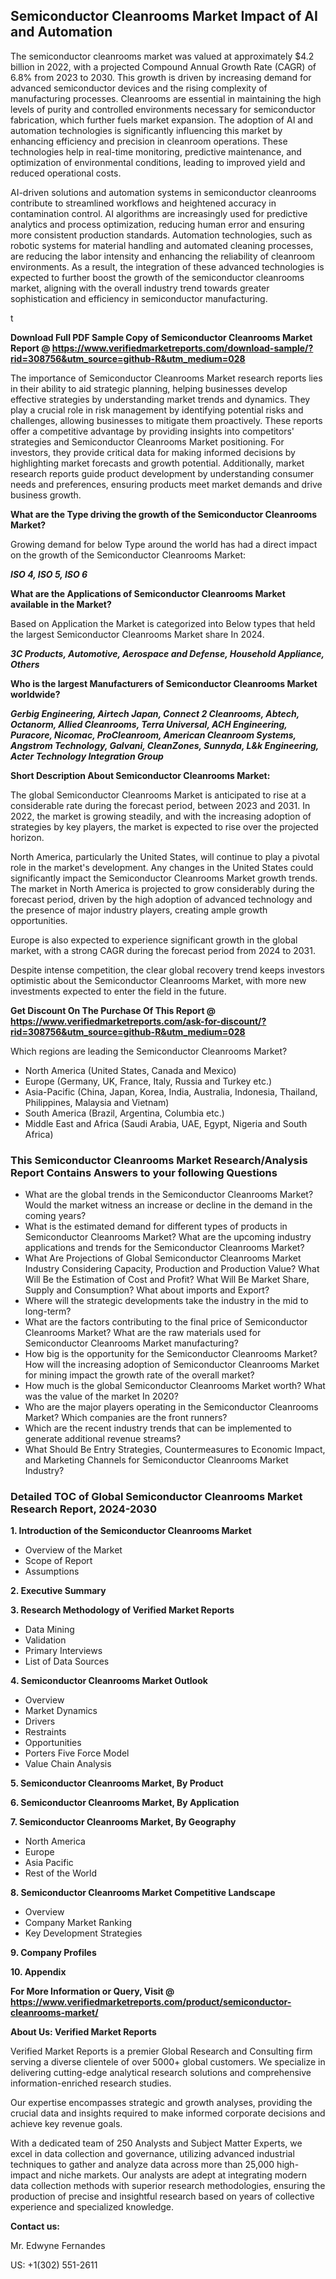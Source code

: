 <h2>Semiconductor Cleanrooms Market Impact of AI and Automation</h2><p>The semiconductor cleanrooms market was valued at approximately $4.2 billion in 2022, with a projected Compound Annual Growth Rate (CAGR) of 6.8% from 2023 to 2030. This growth is driven by increasing demand for advanced semiconductor devices and the rising complexity of manufacturing processes. Cleanrooms are essential in maintaining the high levels of purity and controlled environments necessary for semiconductor fabrication, which further fuels market expansion. The adoption of AI and automation technologies is significantly influencing this market by enhancing efficiency and precision in cleanroom operations. These technologies help in real-time monitoring, predictive maintenance, and optimization of environmental conditions, leading to improved yield and reduced operational costs.</p><p>AI-driven solutions and automation systems in semiconductor cleanrooms contribute to streamlined workflows and heightened accuracy in contamination control. AI algorithms are increasingly used for predictive analytics and process optimization, reducing human error and ensuring more consistent production standards. Automation technologies, such as robotic systems for material handling and automated cleaning processes, are reducing the labor intensity and enhancing the reliability of cleanroom environments. As a result, the integration of these advanced technologies is expected to further boost the growth of the semiconductor cleanrooms market, aligning with the overall industry trend towards greater sophistication and efficiency in semiconductor manufacturing.</p>t</p><p id="" class=""><strong>Download Full PDF Sample Copy of Semiconductor Cleanrooms Market Report @ <a href="https://www.verifiedmarketreports.com/download-sample/?rid=308756&utm_source=github-R&utm_medium=028" target="_blank">https://www.verifiedmarketreports.com/download-sample/?rid=308756&utm_source=github-R&utm_medium=028</a></strong></p><p>The importance of&nbsp;Semiconductor Cleanrooms Market research reports lies in their ability to aid strategic planning, helping businesses develop effective strategies by understanding market trends and dynamics. They play a crucial role in risk management by identifying potential risks and challenges, allowing businesses to mitigate them proactively. These reports offer a competitive advantage by providing insights into competitors' strategies and Semiconductor Cleanrooms Market positioning. For investors, they provide critical data for making informed decisions by highlighting market forecasts and growth potential. Additionally, market research reports guide product development by understanding consumer needs and preferences, ensuring products meet market demands and drive business growth.</p><p><strong>What are the&nbsp;Type driving the growth of the Semiconductor Cleanrooms Market?</strong></p><p id="" class="">Growing demand for below Type around the world has had a direct impact on the growth of the Semiconductor Cleanrooms Market:</p><em><strong>ISO 4, ISO 5, ISO 6</strong></em></p><strong>What are the&nbsp;Applications&nbsp;of Semiconductor Cleanrooms Market available in the Market?</strong></p><p id="" class="">Based on Application the Market is categorized into Below types that held the largest Semiconductor Cleanrooms Market share In 2024.</p><em><strong>3C Products, Automotive, Aerospace and Defense, Household Appliance, Others</strong></em></p><strong>Who is the largest Manufacturers of Semiconductor Cleanrooms Market worldwide?</strong></p><p><em><strong>Gerbig Engineering, Airtech Japan, Connect 2 Cleanrooms, Abtech, Octanorm, Allied Cleanrooms, Terra Universal, ACH Engineering, Puracore, Nicomac, ProCleanroom, American Cleanroom Systems, Angstrom Technology, Galvani, CleanZones, Sunnyda, L&k Engineering, Acter Technology Integration Group</strong></em></p><p id="" class=""><strong>Short Description About Semiconductor Cleanrooms Market:</strong></p><p>The global Semiconductor Cleanrooms Market is anticipated to rise at a considerable rate during the forecast period, between 2023 and 2031. In 2022, the market is growing steadily, and with the increasing adoption of strategies by key players, the market is expected to rise over the projected horizon.</p><p>North America, particularly the United States, will continue to play a pivotal role in the market's development. Any changes in the United States could significantly impact the Semiconductor Cleanrooms Market growth trends. The market in North America is projected to grow considerably during the forecast period, driven by the high adoption of advanced technology and the presence of major industry players, creating ample growth opportunities.</p><p>Europe is also expected to experience significant growth in the global market, with a strong CAGR during the forecast period from 2024 to 2031.</p><p>Despite intense competition, the clear global recovery trend keeps investors optimistic about the Semiconductor Cleanrooms Market, with more new investments expected to enter the field in the future.</p><p id="" class=""><strong>Get Discount On The Purchase Of This Report @ <a href="https://www.verifiedmarketreports.com/ask-for-discount/?rid=308756&utm_source=github-R&utm_medium=028" target="_blank">https://www.verifiedmarketreports.com/ask-for-discount/?rid=308756&utm_source=github-R&utm_medium=028</a></strong></p>Which regions are leading the Semiconductor Cleanrooms Market?</p><ul><li>North America (United States, Canada and Mexico)</li><li>Europe (Germany, UK, France, Italy, Russia and Turkey etc.)</li><li>Asia-Pacific (China, Japan, Korea, India, Australia, Indonesia, Thailand, Philippines, Malaysia and Vietnam)</li><li>South America (Brazil, Argentina, Columbia etc.)</li><li>Middle East and Africa (Saudi Arabia, UAE, Egypt, Nigeria and South Africa)</li></ul><h3 id="" class="">This Semiconductor Cleanrooms Market Research/Analysis Report Contains Answers to your following Questions</h3><ul><li>What are the global trends in the Semiconductor Cleanrooms Market? Would the market witness an increase or decline in the demand in the coming years?</li><li>What is the estimated demand for different types of products in Semiconductor Cleanrooms Market? What are the upcoming industry applications and trends for the Semiconductor Cleanrooms Market?</li><li>What Are Projections of Global Semiconductor Cleanrooms Market Industry Considering Capacity, Production and Production Value? What Will Be the Estimation of Cost and Profit? What Will Be Market Share, Supply and Consumption? What about imports and Export?</li><li>Where will the strategic developments take the industry in the mid to long-term?</li><li>What are the factors contributing to the final price of Semiconductor Cleanrooms Market? What are the raw materials used for Semiconductor Cleanrooms Market manufacturing?</li><li>How big is the opportunity for the Semiconductor Cleanrooms Market? How will the increasing adoption of Semiconductor Cleanrooms Market for mining impact the growth rate of the overall market?</li><li>How much is the global Semiconductor Cleanrooms Market worth? What was the value of the market In 2020?</li><li>Who are the major players operating in the Semiconductor Cleanrooms Market? Which companies are the front runners?</li><li>Which are the recent industry trends that can be implemented to generate additional revenue streams?</li><li>What Should Be Entry Strategies, Countermeasures to Economic Impact, and Marketing Channels for Semiconductor Cleanrooms Market Industry?</li></ul><h3 id="" class="">Detailed TOC of Global Semiconductor Cleanrooms Market Research Report, 2024-2030</h3><p id="" class=""><strong>1. Introduction of the Semiconductor Cleanrooms Market</strong></p><ul><li>Overview of the Market</li><li>Scope of Report</li><li>Assumptions</li></ul><p id="" class=""><strong>2. Executive Summary</strong></p><p id="" class=""><strong>3. Research Methodology of Verified Market Reports</strong></p><ul><li>Data Mining</li><li>Validation</li><li>Primary Interviews</li><li>List of Data Sources</li></ul><p id="" class=""><strong>4. Semiconductor Cleanrooms Market Outlook</strong></p><ul><li>Overview</li><li>Market Dynamics</li><li>Drivers</li><li>Restraints</li><li>Opportunities</li><li>Porters Five Force Model</li><li>Value Chain Analysis</li></ul><p id="" class=""><strong>5. Semiconductor Cleanrooms Market, By Product</strong></p><p id="" class=""><strong>6. Semiconductor Cleanrooms Market, By Application</strong></p><p id="" class=""><strong>7. Semiconductor Cleanrooms Market, By Geography</strong></p><ul><li>North America</li><li>Europe</li><li>Asia Pacific</li><li>Rest of the World</li></ul><p id="" class=""><strong>8. Semiconductor Cleanrooms Market Competitive Landscape</strong></p><ul><li>Overview</li><li>Company Market Ranking</li><li>Key Development Strategies</li></ul><p id="" class=""><strong>9. Company Profiles</strong></p><p id="" class=""><strong>10. Appendix</strong></p><p id="" class=""><strong>For More Information or Query, Visit @ <a href="https://www.verifiedmarketreports.com/product/semiconductor-cleanrooms-market/" target="_blank">https://www.verifiedmarketreports.com/product/semiconductor-cleanrooms-market/</a></strong></p><p id="" class=""><strong>About Us: Verified Market Reports</strong></p><p id="" class="">Verified Market Reports is a premier Global Research and Consulting firm serving a diverse clientele of over 5000+ global customers. We specialize in delivering cutting-edge analytical research solutions and comprehensive information-enriched research studies.</p><p id="" class="">Our expertise encompasses strategic and growth analyses, providing the crucial data and insights required to make informed corporate decisions and achieve key revenue goals.</p><p id="" class="">With a dedicated team of 250 Analysts and Subject Matter Experts, we excel in data collection and governance, utilizing advanced industrial techniques to gather and analyze data across more than 25,000 high-impact and niche markets. Our analysts are adept at integrating modern data collection methods with superior research methodologies, ensuring the production of precise and insightful research based on years of collective experience and specialized knowledge.</p><p id="" class=""><strong>Contact us:</strong></p><p id="" class="">Mr. Edwyne Fernandes</p><p id="" class="">US: +1(302) 551-2611</p>